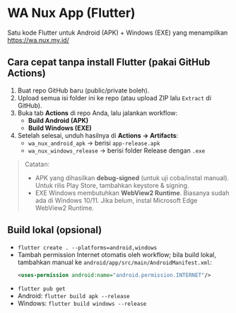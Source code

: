 
# WA Nux App (Flutter)
Satu kode Flutter untuk Android (APK) + Windows (EXE) yang menampilkan https://wa.nux.my.id/

## Cara cepat tanpa install Flutter (pakai GitHub Actions)
1. Buat repo GitHub baru (public/private boleh).
2. Upload semua isi folder ini ke repo (atau upload ZIP lalu `Extract` di GitHub).
3. Buka tab **Actions** di repo Anda, lalu jalankan workflow:
   - **Build Android (APK)**
   - **Build Windows (EXE)**
4. Setelah selesai, unduh hasilnya di **Actions → Artifacts**:
   - `wa_nux_android_apk` → berisi `app-release.apk`
   - `wa_nux_windows_release` → berisi folder Release dengan `.exe`

> Catatan:
> - APK yang dihasilkan **debug-signed** (untuk uji coba/instal manual). Untuk rilis Play Store, tambahkan keystore & signing.
> - EXE Windows membutuhkan **WebView2 Runtime**. Biasanya sudah ada di Windows 10/11. Jika belum, instal Microsoft Edge WebView2 Runtime.

## Build lokal (opsional)
- `flutter create . --platforms=android,windows`
- Tambah permission Internet otomatis oleh workflow; bila build lokal, tambahkan manual ke `android/app/src/main/AndroidManifest.xml`:
  ```xml
  <uses-permission android:name="android.permission.INTERNET"/>
  ```
- `flutter pub get`
- Android: `flutter build apk --release`
- Windows: `flutter build windows --release`
